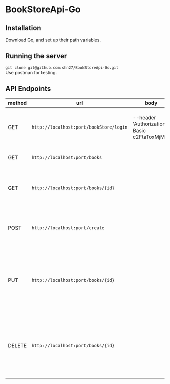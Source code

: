 # BookStoreApi-Go


**Installation**
-----------------------------------------------------------------
Download Go, and set up their path variables.

**Running the server**
-----------------------------------------------------------------
```git clone git@github.com:shn27/BookStoreApi-Go.git``` </br>
Use postman for testing.



**API Endpoints**
-----------------------------------------------------------------
|method|url|body|action
|-----|----|---|---|
|GET| `http://localhost:port/bookStore/login` | --header 'Authorization: Basic c2FtaToxMjM0' | returns a JWT token $TOKEN into cookies|
|GET| `http://localhost:port/books` |   | returns all the books.|
|GET| `http://localhost:port/books/{id}` |   | return a single book where Id = bookId.|
|POST| `http://localhost:port/create` |   | Add the book. Return the addded book.|
|PUT| `http://localhost:port/books/{id}` |   | Update the book if bookId is present. Return the updated book.|
|DELETE| `http://localhost:port/books/{id}` |   | Delete the book if bookId is present. Return the deleted book.
